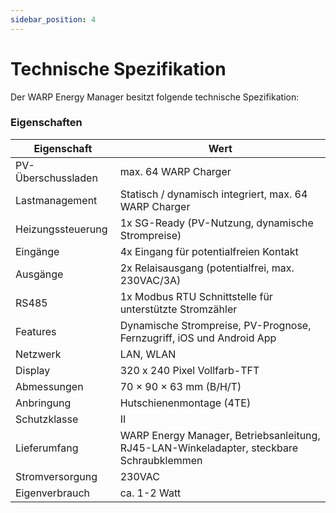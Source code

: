 ```yaml
---
sidebar_position: 4
---
```


# Technische Spezifikation

Der WARP Energy Manager besitzt folgende technische Spezifikation:

### Eigenschaften

| Eigenschaft | Wert |
|-|-|
| PV-Überschussladen | max. 64 WARP Charger |
| Lastmanagement | Statisch / dynamisch integriert, max. 64 WARP Charger |
| Heizungssteuerung | 1x SG-Ready (PV-Nutzung, dynamische Strompreise)|
| Eingänge | 4x Eingang für potentialfreien Kontakt |
| Ausgänge | 2x Relaisausgang (potentialfrei, max. 230VAC/3A) |
| RS485 | 1x Modbus RTU Schnittstelle für unterstützte Stromzähler |
| Features | Dynamische Strompreise, PV-Prognose, Fernzugriff, iOS und Android App |
| Netzwerk | LAN, WLAN |
| Display | 320 x 240 Pixel Vollfarb-TFT |
| Abmessungen | 70 × 90 × 63 mm (B/H/T) |
| Anbringung | Hutschienenmontage (4TE) |
| Schutzklasse | II |
| Lieferumfang | WARP Energy Manager, Betriebsanleitung, RJ45-LAN-Winkeladapter, steckbare Schraubklemmen |
| Stromversorgung | 230VAC |
| Eigenverbrauch | ca. 1-2 Watt |
